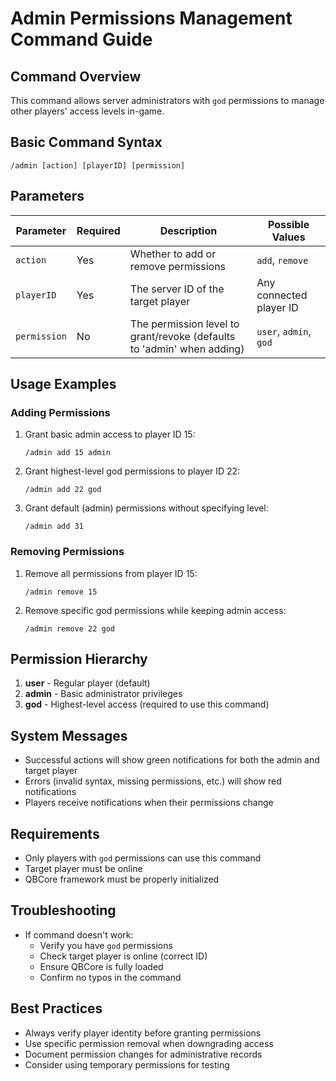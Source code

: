 # Admin Permissions Management Command Guide

## Command Overview
This command allows server administrators with `god` permissions to manage other players' access levels in-game.

## Basic Command Syntax
```
/admin [action] [playerID] [permission]
```

## Parameters
| Parameter    | Required | Description                                                                 | Possible Values          |
|-------------|----------|-----------------------------------------------------------------------------|--------------------------|
| `action`    | Yes      | Whether to add or remove permissions                                        | `add`, `remove`          |
| `playerID`  | Yes      | The server ID of the target player                                          | Any connected player ID  |
| `permission`| No       | The permission level to grant/revoke (defaults to 'admin' when adding)      | `user`, `admin`, `god`   |

## Usage Examples

### Adding Permissions
1. Grant basic admin access to player ID 15:
   ```
   /admin add 15 admin
   ```

2. Grant highest-level god permissions to player ID 22:
   ```
   /admin add 22 god
   ```

3. Grant default (admin) permissions without specifying level:
   ```
   /admin add 31
   ```

### Removing Permissions
1. Remove all permissions from player ID 15:
   ```
   /admin remove 15
   ```

2. Remove specific god permissions while keeping admin access:
   ```
   /admin remove 22 god
   ```

## Permission Hierarchy
1. **user** - Regular player (default)
2. **admin** - Basic administrator privileges
3. **god** - Highest-level access (required to use this command)

## System Messages
- Successful actions will show green notifications for both the admin and target player
- Errors (invalid syntax, missing permissions, etc.) will show red notifications
- Players receive notifications when their permissions change

## Requirements
- Only players with `god` permissions can use this command
- Target player must be online
- QBCore framework must be properly initialized

## Troubleshooting
- If command doesn't work:
  - Verify you have `god` permissions
  - Check target player is online (correct ID)
  - Ensure QBCore is fully loaded
  - Confirm no typos in the command

## Best Practices
- Always verify player identity before granting permissions
- Use specific permission removal when downgrading access
- Document permission changes for administrative records
- Consider using temporary permissions for testing